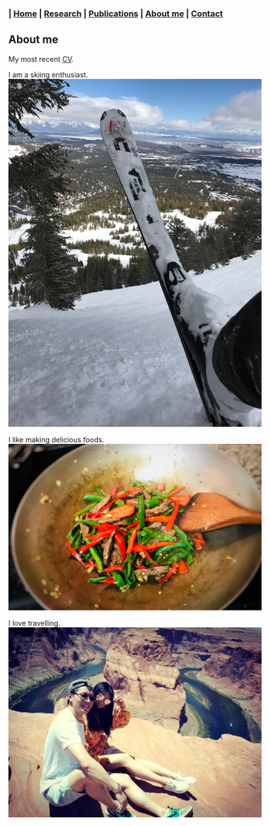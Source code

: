 ### | [Home](../index.md) | [Research](../research/index.md) | [Publications](../publications/index.md) | [About me](../aboutme/index.md) | [Contact](../contact/index.md)

## About me

My most recent [CV](./new_CV_Huang.pdf).

I am a skiing enthusiast.
![](/Images/skiing.JPG)

<!--*I am a go-kart lover.
![](/Images/IMG_2558.JPG)-->

I like making delicious foods.
![](/Images/cook.JPG)

I love travelling.
![](/Images/hors.JPG)

